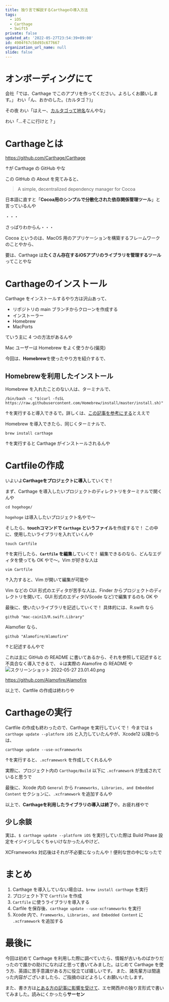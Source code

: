 ```yaml
---
title: 独り言で解説するCarthageの導入方法
tags:
  - iOS
  - Carthage
  - Swift5
private: false
updated_at: '2022-05-27T23:54:39+09:00'
id: 4904f67c58d93c677667
organization_url_name: null
slide: false
---
```



# オンボーディングにて
会社「では、Carthage でこのアプリを作ってください。よろしくお願いします。」
わい「ん、おかのした。(カルタゴ？)」

その夜
わい「はえー、[カルタゴって地名](https://wikitravel.org/ja/カルタゴ_(チュニジア))なんやな」

わい「…そこに行けと？」

# Carthageとは
https://github.com/Carthage/Carthage

↑が Carthage の GitHub やな

この GitHub の About を見てみると、

>A simple, decentralized dependency manager for Cocoa

日本語に直すと「**Cocoa用のシンプルで分散化された依存関係管理ツール**」と言っているんや

・・・

さっぱりわからん・・・

Cocoa というのは、MacOS 用のアプリケーションを構築するフレームワークのことやから、

要は、Carthage は**たくさん存在するiOSアプリのライブラリを管理するツール**ってことやな

# Carthageのインストール
Carthage をインストールするやり方は沢山あって、

- リポジトリの main ブランチからクローンを作成する
- インストーラー
- Homebrew
- MacPorts

ていう主に 4 つの方法があるんや

Mac ユーザーは Homebrew をよく使うから(偏見)

今回は、**Homebrew**を使ったやり方を紹介するで、

## Homebrewを利用したインストール
Homebrew を入れたことのない人は、ターミナルで、

```
/bin/bash -c "$(curl -fsSL https://raw.githubusercontent.com/Homebrew/install/master/install.sh)"
```

↑を実行すると導入できるで。詳しくは、[この記事を参考にする](https://qiita.com/zaburo/items/29fe23c1ceb6056109fd)とええで

Homebrew を導入できたら、同じくターミナルで、

```
brew install carthage
```

↑を実行すると Carthage がインストールされるんや

# Cartfileの作成
いよいよ**Carthageをプロジェクトに導入**していくで！

まず、Carthage を導入したいプロジェクトのディレクトリをターミナルで開くんや

```
cd hogehoge/
```
`hogehoge` は導入したいプロジェクト名やで〜

そしたら、**touchコマンドで `Carthage` というファイル**を作成するで！
この中に、使用したいライブラリを入れていくんや
```
touch Cartfile
```
↑を実行したら、**`Cartfile` を編集**していくで！
編集できるのなら、どんなエディタを使っても OK やで〜。Vim が好きな人は
```
vim Cartfile
```
↑入力すると、Vim が開いて編集が可能や

Vim などの CUI 形式のエディタが苦手な人は、Finder からプロジェクトのディレクトリを開いて、GUI 形式のエディタ(VScode など)で編集するのも OK や

最後に、使いたいライブラリを記述していくで！
具体的には、R.swift なら
```
github "mac-cain13/R.swift.Library"
```
Alamofier なら、
```
github "Alamofire/Alamofire"
```
↑と記述するんやで

これは主に GitHub の README に書いてあるから、それを参照して記述すると不具合なく導入できるで、
↓は実際の Alamofire の README や
![スクリーンショット 2022-05-27 23.01.40.png](https://qiita-image-store.s3.ap-northeast-1.amazonaws.com/0/707293/06687da9-e15b-5e11-40e6-1067b178d5b8.png)

https://github.com/Alamofire/Alamofire

以上で、Cartfile の作成は終わりや

# Carthageの実行
Cartfile の作成も終わったので、Carthage を実行していくで！
今までは `$ carthage update --platform iOS` と入力していたんやが、Xcode12 以降からは、
```
carthage update --use-xcframeworks
```
↑を実行すると、`.xcframework` を作成してくれるんや

実際に、プロジェクト内の `Carthage/Build` 以下に `.xcframework` が生成されていると思うで

最後に、Xcode 内の `General` から `Frameworks, Libraries, and Embedded Content` セクションに、`.xcframework` を追加するんや

以上で、**Carthageを利用したライブラリの導入は終了**や。お疲れ様やで

## 少し余談

実は、`$ carthage update --platform iOS` を実行していた際は Build Phase 設定をイジイジしなくちゃいけなかったんやけど、

XCFrameworks 対応後はそれが不必要になったんや！便利な世の中になったで

# まとめ
1. Carthage を導入していない場合は、`brew install carthage` を実行
1. プロジェクト下で `Cartfile` を作成
1. `Cartfile` に使うライブラリを導入する
1. Carfile を保存後、`carthage update --use-xcframeworks` を実行
1. Xcode 内で、`Frameworks, Libraries, and Embedded Content` に `.xcframework` を追加する

# 最後に
今回は初めて Carthage を利用した際に調べていたら、情報が古いものばかりだったので誰かの助けになればと思って書いてみました。はじめて Carthage を使う方、英語に苦手意識がある方に役立てば嬉しいです。
また、諸先輩方は間違った内容がございましたら、ご指摘のほどよろしくお願いいたします。

また、書き方は[とある方の記事に影響を受けて](https://qiita.com/Yametaro)、エセ関西弁の独り言形式で書いてみました。読みにくかったら**サーセン**
